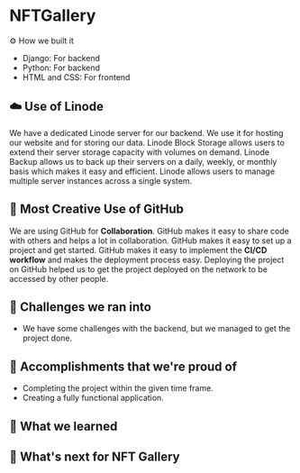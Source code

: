 # NFTGallery

⚙️ How we built it

- Django: For backend
- Python: For backend
- HTML and CSS: For frontend

## ☁️ Use of Linode

We have a dedicated Linode server for our backend. We use it for hosting our website and for storing our data. Linode Block Storage allows users to extend their server storage capacity with volumes on demand. Linode Backup allows us to back up their servers on a daily, weekly, or monthly basis which makes it easy and efficient. Linode allows users to manage multiple server instances across a single system.

## 🤝 Most Creative Use of GitHub

We are using GitHub for **Collaboration**. GitHub makes it easy to share code with others and helps a lot in collaboration. GitHub makes it easy to set up a project and get started. GitHub makes it easy to implement the **CI/CD workflow** and makes the deployment process easy. Deploying the project on GitHub helped us to get the project deployed on the network to be accessed by other people.

## 🧠 Challenges we ran into

- We have some challenges with the backend, but we managed to get the project done.

## 🏅 Accomplishments that we're proud of

- Completing the project within the given time frame.
- Creating a fully functional application.

## 📖 What we learned

## 🚀 What's next for NFT Gallery
